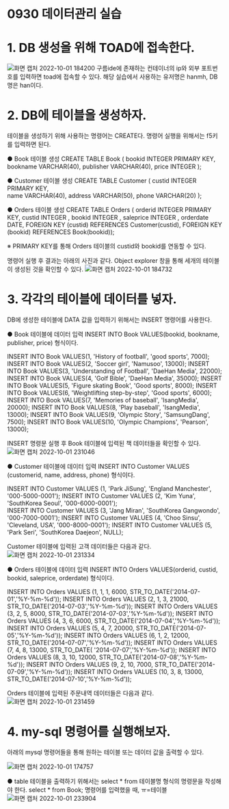 # 0930 데이터관리 실습

 # 1. DB 생성을 위해 TOAD에 접속한다.

![화면 캡처 2022-10-01 184200](https://user-images.githubusercontent.com/114793024/193403435-991d70a3-bd5b-4e08-9e5e-14c5de3c2d7a.png)
구름ide에 존재하는 컨테이너의 ip와 외부 포트번호를 입력하면 toad에 접속할 수 있다.  해당 실습에서 사용하는 유저명은 hanmh, DB명은 han이다. 


# 2. DB에 테이블을 생성하자.
 
테이블을 생성하기 위해 사용하는 명령어는 CREATE다. 
명령어 실행을 위해서는 f5키를 입력하면 된다.

● Book 테이블 생성
CREATE TABLE Book (
  bookid      INTEGER PRIMARY KEY,
  bookname    VARCHAR(40),
  publisher   VARCHAR(40),
  price       INTEGER );
  
● Customer 테이블 생성
CREATE TABLE  Customer (
  custid      INTEGER PRIMARY KEY,  
  name        VARCHAR(40),
  address     VARCHAR(50), 
  phone       VARCHAR(20) ); 
  
● Orders 테이블 생성
CREATE TABLE Orders (
  orderid INTEGER PRIMARY KEY, 
  custid  INTEGER , 
  bookid  INTEGER , 
  saleprice INTEGER ,
  orderdate DATE,
  FOREIGN KEY (custid) REFERENCES Customer(custid),
  FOREIGN KEY (bookid) REFERENCES Book(bookid)); 

 ※ PRIMARY KEY를 통해 Orders 테이블의 custid와 bookid를 연동할 수 있다. 

명령어 실행 후 결과는 아래의 사진과 같다.
Object explorer 창을 통해 세개의 테이블이 생성된 것을 확인할 수 있다.
![화면 캡처 2022-10-01 184732](https://user-images.githubusercontent.com/114793024/193403543-de30ba11-6639-4839-a782-b47cfcc5ef21.png)

# 3. 각각의 테이블에 데이터를 넣자.

DB에 생성한 테이블에 DATA 값을 입력하기 위해서는 INSERT 명령어를 사용한다. 

● Book 테이블에 데이터 입력
INSERT INTO Book VALUES(bookid, bookname, publisher, price) 형식이다. 

INSERT INTO Book VALUES(1, 'History of football', 'good sports', 7000);
INSERT INTO Book VALUES(2, 'Soccer girl', 'Namusoo', 13000);
INSERT INTO Book VALUES(3, 'Understanding of Football', 'DaeHan Media', 22000);
INSERT INTO Book VALUES(4, 'Golf Bible', 'DaeHan Media', 35000);
INSERT INTO Book VALUES(5, 'Figure skating Book', 'Good sports', 8000);
INSERT INTO Book VALUES(6, 'Weightlifting step-by-step', 'Good sports', 6000);
INSERT INTO Book VALUES(7, 'Memories of baseball', 'IsangMedia', 20000);
INSERT INTO Book VALUES(8, 'Play baseball', 'IsangMedia', 13000);
INSERT INTO Book VALUES(9, 'Olympic Story', 'SamsungDang', 7500);
INSERT INTO Book VALUES(10, 'Olympic Champions', 'Pearson', 13000);

INSERT 명령문 실행 후 Book 테이블에 입력된 책 데이터들을 확인할 수 있다.
![화면 캡처 2022-10-01 231046](https://user-images.githubusercontent.com/114793024/193413550-6377b08f-1f0d-4574-8a19-eca08e47e1a1.png)

● Customer 테이블에 데이터 입력
INSERT INTO Customer VALUES (customerid, name, address, phone) 형식이다. 

INSERT INTO Customer VALUES (1, 'Park JiSung', 'England Manchester', '000-5000-0001');
INSERT INTO Customer VALUES (2, 'Kim Yuna', 'SouthKorea Seoul', '000-6000-0001');  
INSERT INTO Customer VALUES (3, 'Jang Miran', 'SouthKorea Gangwondo', '000-7000-0001');
INSERT INTO Customer VALUES (4, 'Choo Sinsu', 'Cleveland, USA', '000-8000-0001');
INSERT INTO Customer VALUES (5, 'Park Seri', 'SouthKorea Daejeon',  NULL);

Customer 테이블에 입력된 고객 데이터들은 다음과 같다.
![화면 캡처 2022-10-01 231334](https://user-images.githubusercontent.com/114793024/193413634-b35eb576-dcbb-449a-9f7e-9dcbd5db736f.png)

● Orders 테이블에 데이터 입력
INSERT INTO Orders VALUES(orderid, custid, bookid, saleprice, orderdate) 형식이다. 

INSERT INTO Orders VALUES (1, 1, 1, 6000, STR_TO_DATE('2014-07-01','%Y-%m-%d')); 
INSERT INTO Orders VALUES (2, 1, 3, 21000, STR_TO_DATE('2014-07-03','%Y-%m-%d'));
INSERT INTO Orders VALUES (3, 2, 5, 8000, STR_TO_DATE('2014-07-03','%Y-%m-%d')); 
INSERT INTO Orders VALUES (4, 3, 6, 6000, STR_TO_DATE('2014-07-04','%Y-%m-%d')); 
INSERT INTO Orders VALUES (5, 4, 7, 20000, STR_TO_DATE('2014-07-05','%Y-%m-%d'));
INSERT INTO Orders VALUES (6, 1, 2, 12000, STR_TO_DATE('2014-07-07','%Y-%m-%d'));
INSERT INTO Orders VALUES (7, 4, 8, 13000, STR_TO_DATE( '2014-07-07','%Y-%m-%d'));
INSERT INTO Orders VALUES (8, 3, 10, 12000, STR_TO_DATE('2014-07-08','%Y-%m-%d')); 
INSERT INTO Orders VALUES (9, 2, 10, 7000, STR_TO_DATE('2014-07-09','%Y-%m-%d')); 
INSERT INTO Orders VALUES (10, 3, 8, 13000, STR_TO_DATE('2014-07-10','%Y-%m-%d'));

Orders 테이블에 입력된 주문내역 데이터들은 다음과 같다.
![화면 캡처 2022-10-01 231459](https://user-images.githubusercontent.com/114793024/193413684-56f9a867-bf38-493d-9a2f-8124a240feaf.png)

# 4. my-sql 명령어를 실행해보자.

아래의 mysql 명령어들을 통해 원하는 테이블 또는 데이터 값을 출력할 수 있다.

![화면 캡처 2022-10-01 174757](https://user-images.githubusercontent.com/114793024/193402307-7fb31b27-34d1-4838-9f98-4acd81dc1ed6.png)

● table
테이블을 출력하기 위해서는 select * from 테이블명 형식의 명령문을 작성해야 한다.
select * from Book; 명령어를 입력했을 때, ㅠ=테이블
![화면 캡처 2022-10-01 233904](https://user-images.githubusercontent.com/114793024/193414682-98450262-9751-46fa-b39c-e3560ab77356.png)

<!--stackedit_data:
eyJoaXN0b3J5IjpbMzAyNzM5MDU0LDcwMjYwOTk5NywtMTYyNz
Y4MzE2OF19
-->